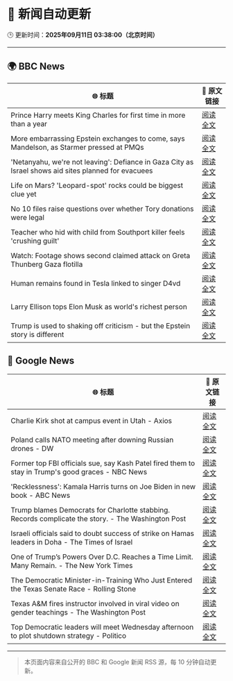 # 🧠 新闻自动更新

🕒 更新时间：**2025年09月11日 03:38:00（北京时间）**

---

## 🌍 BBC News

| 🌐 标题 | 🔗 原文链接 |
|--------|-------------|
| Prince Harry meets King Charles for first time in more than a year | [阅读全文](https://www.bbc.com/news/articles/cly14jq42djo?at_medium=RSS&at_campaign=rss) |
| More embarrassing Epstein exchanges to come, says Mandelson, as Starmer pressed at PMQs | [阅读全文](https://www.bbc.com/news/articles/c5yevwvvneyo?at_medium=RSS&at_campaign=rss) |
| 'Netanyahu, we're not leaving': Defiance in Gaza City as Israel shows aid sites planned for evacuees | [阅读全文](https://www.bbc.com/news/articles/c0lkz0l4x51o?at_medium=RSS&at_campaign=rss) |
| Life on Mars? 'Leopard-spot' rocks could be biggest clue yet | [阅读全文](https://www.bbc.com/news/articles/cd725pj0g9ro?at_medium=RSS&at_campaign=rss) |
| No 10 files raise questions over whether Tory donations were legal | [阅读全文](https://www.bbc.com/news/articles/cp3qww29146o?at_medium=RSS&at_campaign=rss) |
| Teacher who hid with child from Southport killer feels 'crushing guilt' | [阅读全文](https://www.bbc.com/news/articles/ckg3xnv1lq2o?at_medium=RSS&at_campaign=rss) |
| Watch: Footage shows second claimed attack on Greta Thunberg Gaza flotilla | [阅读全文](https://www.bbc.com/news/videos/cyv64eppj56o?at_medium=RSS&at_campaign=rss) |
| Human remains found in Tesla linked to singer D4vd | [阅读全文](https://www.bbc.com/news/articles/cp98npjkje2o?at_medium=RSS&at_campaign=rss) |
| Larry Ellison tops Elon Musk as world's richest person | [阅读全文](https://www.bbc.com/news/articles/cx2rp992y88o?at_medium=RSS&at_campaign=rss) |
| Trump is used to shaking off criticism - but the Epstein story is different | [阅读全文](https://www.bbc.com/news/articles/cp8j3e5g74no?at_medium=RSS&at_campaign=rss) |

## 📰 Google News

| 🌐 标题 | 🔗 原文链接 |
|--------|-------------|
| Charlie Kirk shot at campus event in Utah - Axios | [阅读全文](https://news.google.com/rss/articles/CBMifkFVX3lxTE1ReTF0LXBBWFYycnJQeTBReEV6UzhrNEg1Q1pUUnlBM25XN2w0TjZFaExWMFJLWlkxWm05clV2a3BobVlyd0tEWXlrZk5RNUFxbUpjeERmbGs1SWdiNk1iQWJRVkdzeUlmRWhOem94d2hERjN2MnBJZjJobDdEdw?oc=5) |
| Poland calls NATO meeting after downing Russian drones - DW | [阅读全文](https://news.google.com/rss/articles/CBMilAFBVV95cUxNTWR5czBhcGFxVjM3NHUtM0JPcXhQSTRMWmZhZmxYNnJoYTNWU3pyUUpZLVNzWUNKZ1o2eGpCZ19IWTk4Y3dIaE5QSnd4bnFNWVl1QzNHSXhfTFhCVE8wb0dONkZxWHMxRUZYdlZHTFBlZWJKeEJzMXIxSF83ZWJCNjg0Y3R1THEtMkIxX01MbTk2Q2s1?oc=5) |
| Former top FBI officials sue, say Kash Patel fired them to stay in Trump's good graces - NBC News | [阅读全文](https://news.google.com/rss/articles/CBMizgFBVV95cUxPNVhON1gxay1iSHByWEFoejhEeDFweFh1cUh4RUQ1b1ZmTUl5OXJNYjh2R2x4SThZTEpPVDV3MzB2aENhN2ZvYzZXMUR4Q1pVNlJjMGo3bzVTOGljUkota3U4cHdaMzBIUEZNNU1YNjVWMnMwV21WNXh6aTNTWUQ5RVFUUWd1ZnhwTXUzbTJUdmZlcmQ5ZEhRLW5VU0RabnJERVFzYzY3a0cwb1c5ZEFzUFl4Y1hnYTBrOWkwQXFyVEotdHhBaHN0QjBSY0d3d9IBVkFVX3lxTE4tZmhIb21UcDExQ204T0xJeS1HQnh1ck9XQ3RxZXFFeHk3ZUZLdThNdEw2ejgxUjQ0RVo4dWJ5N0U3RVlBdWRmUThWTHJHNVdlZTNLb293?oc=5) |
| 'Recklessness': Kamala Harris turns on Joe Biden in new book - ABC News | [阅读全文](https://news.google.com/rss/articles/CBMipAFBVV95cUxQV3hsbFlfQVhQMllOTWRCVlh3Qi1kU0tBdmdPMXRWRTE0UXQ1eVNFRzZGVmJkanE1V3FKVHpPTDNLdFBUNVh0VDhRb0N6NlNfUl8wODF1amlrYTFOMkowaUZMWXM3Q0RybENKc1VlaU1GMnA4UFBiWVJlMGFtM3cyWWN4WW9OZ09POGVDeWk3b0RjRHRsTG1wM0cxYnI4ZWRmazJTUdIBqgFBVV95cUxPWW5yWUZTSjlKMHlYby1hdE9LbFR5cDQ0cDVsRDdDbDgxaktfbjluUzhCTjN5YXBLaHJSNzhQQmh6eWdGcXNLb1dxOHc1Y1UzVElfWkpaM0VhZHdSVkZaRlltVFlCaWgtR2VlQzNVVGk1aWxubVNDT2NmNkJqSG53bHhpSm10X1JmZDdzZ3NqakU4eWxwZEZOd24xczJ3bWZnd0JVUFdtTnNYdw?oc=5) |
| Trump blames Democrats for Charlotte stabbing. Records complicate the story. - The Washington Post | [阅读全文](https://news.google.com/rss/articles/CBMijgFBVV95cUxPaHNrNVdPbzZSTjI3TTQ4blpnS2FPeTdSX3pGblZSYUZsZGc5WVpJRk5yOElQam43ckdocVd5MkViQmV3d2Jwd1V4Smlrd19xdE1TSk5CUG9iOFhPbHA3VXVKYnNTVG1yYTk3eDBVR0FyQTUyWkV1M2VQR05XVEJmS1hXV1dGY29VTEx1U3Vn?oc=5) |
| Israeli officials said to doubt success of strike on Hamas leaders in Doha - The Times of Israel | [阅读全文](https://news.google.com/rss/articles/CBMiqAFBVV95cUxPVEthbXl3R2tqVE5OaVAwU0E1dUVmblhZM0wzTngxcU9odFBKS0xuYy1RdHNIRTBvYURENlNFeVB3enJtN21SS0VFTF9JX0pZaEt2am45NWhuVDE2RFgtWjk1UlB1d25NRDlLV3NPNG1mdF93VFgtR1UyWjl6WlBmbFR5ZG9BeW1mLWZ4U0Vac1J5a3hKd0R1VU9RdUNsMmttWU9OajBId2HSAa4BQVVfeXFMTjl0Z090RDFRRFRKWmhGYWZuMERFd3Q5REFuMFZ3TlUxTkpsd202U3dST05rRGlyZnRWUTJaSnVYYU1oaGtmVUh6anlpa09IUFNDNmk2cDhRNFNCOW9TQVZPX1h0UTNSUkhMM09hV2Y0U2l3eC01VGlYOGJFSy1XaWdtS1hBVEQtRmFMVFphVW5zV2JQUlRhR1d6cG5reS1QQ2ZTV3E1NTVaVm1aR2NR?oc=5) |
| One of Trump’s Powers Over D.C. Reaches a Time Limit. Many Remain. - The New York Times | [阅读全文](https://news.google.com/rss/articles/CBMiaEFVX3lxTE1YQVRfeS1Fb0loSjZncE9IZ0syZ1ZISWpOb214dk1FU3cyZ0x5Zlkxb1BwS0wzVnZ3ZHctM3F4TkozYW1mV1hJREFHeUUtNzVPa3FqcW1NVFBNVEhvSDNuN0FwUUJGRUJs?oc=5) |
| The Democratic Minister-in-Training Who Just Entered the Texas Senate Race - Rolling Stone | [阅读全文](https://news.google.com/rss/articles/CBMivwFBVV95cUxNemphUHVBNEpESFNuQ254QndiSTJrTm9raXZsUUZQcC1Hb0dsVEVZZ1hoUW81VUlRbm1wTTJXam5mMEEtUWU4SWFqZkFNSHJGM2M4X3FNVnMxaFNNV2dRVVN2aExQNjVkRXdVajY5SjVZZ0R2LWY1b092WEI5SHZQcHdwcS15WllxZVVWdTRTRmZzUTVheW1zcmJUSHQ1bURhUWo2STRodmhSX0FPVHFUVlYtS0V2WnlhXzdQMnZpMA?oc=5) |
| Texas A&M fires instructor involved in viral video on gender teachings - The Washington Post | [阅读全文](https://news.google.com/rss/articles/CBMif0FVX3lxTE9pWndnTXlleENMTUdCV3lubUR4MWl6bUF0TDhoWmZCbzVRYXpGRjVwb3pxUW1sckE2dkRudkFjREs0ckRfWldVMEd3bnZiaC1Va280bnV2R2FiRVVaeDVhUWo4Y0ZCS2Q5a2FVVS1xZEhRaXkxZ01VbmJXN2lLUUk?oc=5) |
| Top Democratic leaders will meet Wednesday afternoon to plot shutdown strategy - Politico | [阅读全文](https://news.google.com/rss/articles/CBMipwFBVV95cUxNbzM0ejBSRWl1OXZmMkVZMzYwSk9FNGlQU2dLUTV1YnhlQ1M2OENYUC1adHVwUVNINFM0alNvRWowS3VvaFNvMmVQQ2cyd2ctMWY1eUhaQnF0eW95VXlDRzNsbWhKSUdma1dHLVZJN1FJUzRDVUhWc3oyZU0yZW5OajhDS005blgtWFlPRGJ5Qy1yMFh1OFBKNjVyTy1xWXQyb0RneVhsMA?oc=5) |

---
> 本页面内容来自公开的 BBC 和 Google 新闻 RSS 源，每 10 分钟自动更新。